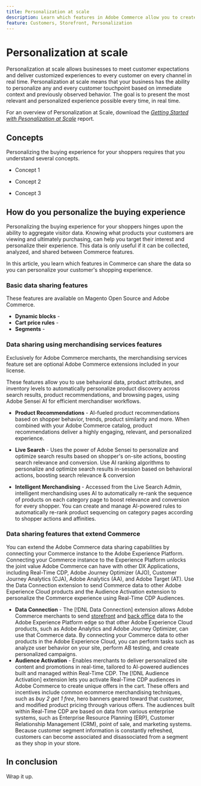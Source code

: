 ```yaml
---
title: Personalization at scale
description: Learn which features in Adobe Commerce allow you to create a personalized experience for your shoppers.
feature: Customers, Storefront, Personalization
---
```

# Personalization at scale

Personalization at scale allows businesses to meet customer expectations and deliver customized experiences to every customer on every channel in real time. ​Personalization at scale means that your business has the ability to personalize any and every customer touchpoint based on immediate context and previously observed behavior. The goal is to present the most relevant and personalized experience possible every time, in real time.

For an overview of Personalization at Scale, download the [_Getting Started with Pesonalization at Scale_](https://business.adobe.com/resources/reports/getting-started-with-personalization-at-scale.html) report.

## Concepts

Personalizing the buying experience for your shoppers requires that you understand several concepts.

- Concept 1

- Concept 2

- Concept 3

## How do you personalize the buying experience

Personalizing the buying experience for your shoppers hinges upon the ability to aggregate visitor data. Knowing what products your customers are viewing and ultimately purchasing, can help you target their interest and personalize their experience. This data is only useful if it can be collected, analyzed, and shared between Commerce features.

In this article, you learn which features in Commerce can share the data so you can personalize your customer's shopping experience.

### Basic data sharing features

These features are available on Magento Open Source and Adobe Commerce.

- **Dynamic blocks** - 
- **Cart price rules** - 
- **Segments** - 

### Data sharing using merchandising services features

Exclusively for Adobe Commerce merchants, the merchandising services feature set are optional Adobe Commerce extensions included in your license.

These features allow you to use behavioral data, product attributes, and inventory levels to automatically personalize product discovery across search results, product recommendations, and browsing pages, using Adobe Sensei AI for efficient merchandiser workflows.

- **Product Recommendations** - AI-fueled product recommendations based on shopper behavior, trends, product similarity and more. When combined with your Adobe Commerce catalog, product recommendations deliver a highly engaging, relevant, and personalized experience.

- **Live Search** - Uses the power of Adobe Sensei to personalize and optimize search results based on shopper's on-site actions, boosting search relevance and conversion. Use AI ranking algorithms to personalize and optimize search results in-session based on behavioral actions, boosting search relevance & conversion
- **Intelligent Merchandising** - Accessed from the Live Search Admin, intelligent merchandising uses AI to automatically re-rank the sequence of products on each category page to boost relevance and conversion for every shopper. You can create and manage AI-powered rules to automatically re-rank product sequencing on category pages according to shopper actions and affinities.

### Data sharing features that extend Commerce

You can extend the Adobe Commerce data sharing capabilities by connecting your Commerce instance to the Adobe Experience Platform. Connecting your Commerce instance to the Experience Platform unlocks the joint value Adobe Commerce can have with other DX Applications, including Real-Time CDP, Adobe Journey Optimizer (AJO), Customer Journey Analytics (CJA), Adobe Analytics (AA), and Adobe Target (AT). Use the Data Connection extension to send Commerce data to other Adobe Experience Cloud products and the Audience Activation extension to personalize the Commerce experience using Real-Time CDP Audiences.

- **Data Connection** - The [!DNL Data Connection] extension allows Adobe Commerce merchants to send [storefront](https://experienceleague.adobe.com/docs/commerce-merchant-services/data-connection/event-forwarding/events.html#storefront-events) and [back office](https://experienceleague.adobe.com/docs/commerce-merchant-services/data-connection/event-forwarding/events.html#back-office-events) data to the Adobe Experience Platform edge so that other Adobe Experience Cloud products, such as Adobe Analytics and Adobe Journey Optimizer, can use that Commerce data. By connecting your Commerce data to other products in the Adobe Experience Cloud, you can perform tasks such as analyze user behavior on your site, perform AB testing, and create personalized campaigns.
- **Audience Activation** - Enables merchants to deliver personalized site content and promotions in real-time, tailored to AI-powered audiences built and managed within Real-Time CDP. The [!DNL Audience Activation] extension lets you activate Real-Time CDP audiences in Adobe Commerce to create unique offers in the cart. These offers and incentives include common ecommerce merchandising techniques, such as _buy 2 get 1 free_, hero banners geared toward that customer, and modified product pricing through various offers. The audiences built within Real-Time CDP are based on data from various enterprise systems, such as Enterprise Resource Planning (ERP), Customer Relationship Management (CRM), point of sale, and marketing systems. Because customer segment information is constantly refreshed, customers can become associated and disassociated from a segment as they shop in your store.

## In conclusion

Wrap it up.
